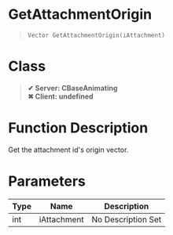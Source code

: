 # GetAttachmentOrigin
> `Vector GetAttachmentOrigin(iAttachment)`
# Class
> __✔ Server: CBaseAnimating__  
> __✖ Client: undefined__  
# Function Description
Get the attachment id's origin vector.
# Parameters
Type|Name|Description
--|--|--
int|iAttachment|No Description Set
